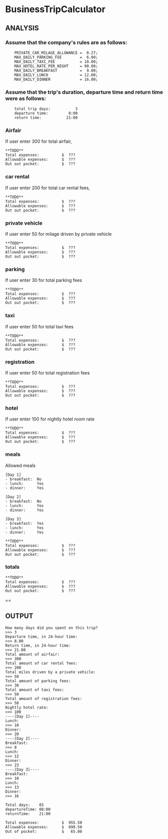 # BusinessTripCalculator

## ANALYSIS

### Assume that the company's rules are as follows:
```
    PRIVATE_CAR_MILAGE_ALLOWANCE =  0.27;
    MAX_DAILY_PARKING_FEE        =  6.00;
    MAX_DAILY_TAXI_FEE           = 10.00;
    MAX_HOTEL_RATE_PER_NIGHT     = 90.00;
    MAX_DAILY_BREAKFAST          =  9.00;
    MAX_DAILY_LUNCH              = 12.00;
    MAX_DAILY_DINNER             = 16.00;
```

### Assume that the trip's duration, departure time and return time were as follows:
```
    total trip days:           3
    departure time:         8:00
    return time:           21:00
```

### Airfair                
If user enter 300 for total airfair,
```
**TODO**
Total expenses:          $  ???
Allowable expenses:      $  ???
Out out pocket:          $  ???
```

### car rental         
If user enter 200 for total car rental fees,
```
**TODO**
Total expenses:          $  ???
Allowable expenses:      $  ???
Out out pocket:          $  ???
```

### private vehicle  
If user enter 50 for milage driven by private vehicle
```
**TODO**
Total expenses:          $  ???
Allowable expenses:      $  ???
Out out pocket:          $  ???
```

### parking          
If user enter 30 for total parking fees
```
**TODO**
Total expenses:          $  ???
Allowable expenses:      $  ???
Out out pocket:          $  ???
```

### taxi              
If user enter 50 for total taxi fees
```
**TODO**
Total expenses:          $  ???
Allowable expenses:      $  ???
Out out pocket:          $  ???
```

### registration      
If user enter 50 for total registration fees
```
**TODO**
Total expenses:          $  ???
Allowable expenses:      $  ???
Out out pocket:          $  ???
```

### hotel 
If user enter 100 for nightly hotel room rate
```
**TODO**
Total expenses:          $  ???
Allowable expenses:      $  ???
Out out pocket:          $  ???
```

### meals

Allowed meals
```
[Day 1]
- breakfast:  No
- lunch:      Yes
- dinner:     Yes

[Day 2]
- breakfast:  No
- lunch:      Yes
- dinner:     Yes

[Day 3]
- breakfast:  Yes
- lunch:      Yes
- dinner:     Yes
```

```
**TODO**
Total expenses:          $  ???
Allowable expenses:      $  ???
Out out pocket:          $  ???
```

### totals
```
**TODO**
Total expenses:          $  ???
Allowable expenses:      $  ???
Out out pocket:          $  ???
```

==

## OUTPUT

```
How many days did you spent on this trip? 
>>> 3
Departure time, in 24-hour time: 
>>> 8.00
Return time, in 24-hour time: 
>>> 21.00
Total amount of airfair: 
>>> 300
Total amount of car rental fees: 
>>> 200
Total miles driven by a private vehicle: 
>>> 50
Total amount of parking fees: 
>>> 30
Total amount of taxi fees: 
>>> 50
Total amount of registration fees: 
>>> 50
Nightly hotel rate: 
>>> 100
----[Day 1]----
Lunch: 
>>> 10
Dinner: 
>>> 20
----[Day 2]----
Breakfast: 
>>> 8
Lunch: 
>>> 12
Dinner: 
>>> 23
----[Day 3]----
Breakfast: 
>>> 10
Lunch: 
>>> 13
Dinner: 
>>> 16
```

```
Total days:    03
departureTime: 08:00
returnTime:    21:00

Total expenses:          $  955.50
Allowable expenses:      $  890.50
Out of pocket:           $   65.00
```
